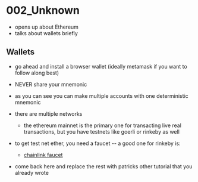 # 002_Unknown

- opens up about Ethereum
- talks about wallets briefly


## Wallets

- go ahead and install a browser wallet (ideally metamask if you want to follow along best)

- NEVER share your mnemonic 

- as you can see you can make multiple accounts with one deterministic mnemonic

- there are multiple networks

    - the ethereum mainnet is the primary one for transacting live real transactions, but you have testnets like goerli or rinkeby as well
    
- to get test net ether, you need a faucet -- a good one for rinkeby is:
    - [chainlink faucet](faucets.chain.link/rinkeby)
    
- come back here and replace the rest with patricks other tutorial that you already wrote